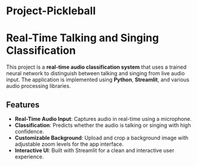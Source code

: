 # Project-Pickleball

# Real-Time Talking and Singing Classification

This project is a **real-time audio classification system** that uses a trained neural network to distinguish between talking and singing from live audio input. The application is implemented using **Python**, **Streamlit**, and various audio processing libraries.

## Features

- **Real-Time Audio Input**: Captures audio in real-time using a microphone.
- **Classification**: Predicts whether the audio is talking or singing with high confidence.
- **Customizable Background**: Upload and crop a background image with adjustable zoom levels for the app interface.
- **Interactive UI**: Built with Streamlit for a clean and interactive user experience.
